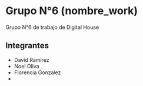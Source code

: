 # Grupo N°6 (nombre_work)

Grupo N°6 de trabajo de Digital House


## Integrantes

 - David Ramirez
 - Noel Oliva
 - Florencia Gonzalez
 -
